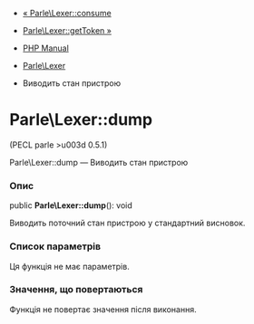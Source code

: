 - [« Parle\Lexer::consume](parle-lexer.consume.md)
- [Parle\Lexer::getToken »](parle-lexer.gettoken.md)

- [PHP Manual](index.md)
- [Parle\Lexer](class.parle-lexer.md)
- Виводить стан пристрою

# Parle\Lexer::dump

(PECL parle \>u003d 0.5.1)

Parle\Lexer::dump — Виводить стан пристрою

### Опис

public **Parle\Lexer::dump**(): void

Виводить поточний стан пристрою у стандартний висновок.

### Список параметрів

Ця функція не має параметрів.

### Значення, що повертаються

Функція не повертає значення після виконання.
